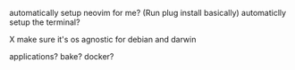 automatically setup neovim for me? (Run plug install basically)
automaticlly setup the terminal?

X make sure it's os agnostic for debian and darwin

applications?
bake?
docker?
